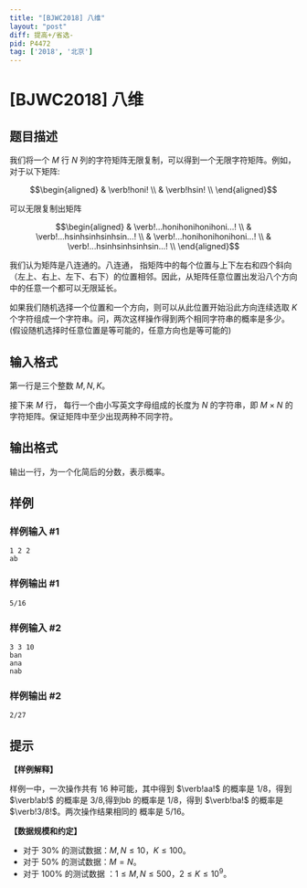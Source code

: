 ```yaml
---
title: "[BJWC2018] 八维"
layout: "post"
diff: 提高+/省选-
pid: P4472
tag: ['2018', '北京']
---
```

# [BJWC2018] 八维
## 题目描述

我们将一个 $M$ 行 $N$ 列的字符矩阵无限复制，可以得到一个无限字符矩阵。例如，对于以下矩阵:

$$\begin{aligned}
& \verb!honi! \\
& \verb!hsin! \\
\end{aligned}$$

可以无限复制出矩阵

$$\begin{aligned}
& \verb!...honihonihonihoni...! \\
& \verb!...hsinhsinhsinhsin...! \\
& \verb!...honihonihonihoni...! \\
& \verb!...hsinhsinhsinhsin...! \\
\end{aligned}$$

我们认为矩阵是八连通的。八连通，  指矩阵中的每个位置与上下左右和四个斜向（左上、右上、左下、右下）的位置相邻。因此，从矩阵任意位置出发沿八个方向中的任意一个都可以无限延长。

如果我们随机选择一个位置和一个方向，则可以从此位置开始沿此方向连续选取 $K$ 个字符组成一个字符串。问，两次这样操作得到两个相同字符串的概率是多少。(假设随机选择时任意位置是等可能的，任意方向也是等可能的)
## 输入格式

第一行是三个整数 $M,  N,  K$。

接下来 $M$ 行，  每行一个由小写英文字母组成的长度为 $N$ 的字符串，即 $M\times N$ 的字符矩阵。保证矩阵中至少出现两种不同字符。
## 输出格式

输出一行，为一个化简后的分数，表示概率。
## 样例

### 样例输入 #1
```
1 2 2
ab
```
### 样例输出 #1
```
5/16
```
### 样例输入 #2
```
3 3 10
ban
ana
nab
```
### 样例输出 #2
```
2/27
```
## 提示

**【样例解释】**

样例一中，一次操作共有 $16$ 种可能，其中得到 $\verb!aa!$ 的概率是 $1/8$，得到 $\verb!ab!$ 的概率是 $3/8$,得到bb 的概率是 $1/8$，得到 $\verb!ba!$ 的概率是 $\verb!3/8!$。两次操作结果相同的
概率是 $5/16$。

**【数据规模和约定】**

- 对于 $30\%$ 的测试数据：$M, N ≤ 10$，$K ≤ 100$。
- 对于 $50\%$ 的测试数据：$M = N$。
- 对于 $100\%$ 的测试数据 ：$1 ≤ M,N ≤ 500$，$2 ≤ K ≤ 10^9$。
